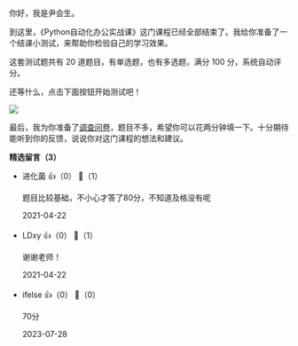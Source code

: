 你好，我是尹会生。

到这里，《Python自动化办公实战课》这门课程已经全部结束了。我给你准备了一个结课小测试，来帮助你检验自己的学习效果。

这套测试题共有 20 道题目，有单选题，也有多选题，满分 100 分，系统自动评分。

还等什么，点击下面按钮开始测试吧！

[![](https://static001.geekbang.org/resource/image/28/a4/28d1be62669b4f3cc01c36466bf811a4.png?wh=1142%2A201)](http://time.geekbang.org/quiz/intro?act_id=382&exam_id=1214)

最后，我为你准备了[调查问卷](https://jinshuju.net/f/agBYz6)，题目不多，希望你可以花两分钟填一下。十分期待能听到你的反馈，说说你对这门课程的想法和建议。
<div><strong>精选留言（3）</strong></div><ul>
<li><span>进化菌</span> 👍（0） 💬（1）<p>题目比较基础，不小心才答了80分，不知道及格没有呢</p>2021-04-22</li><br/><li><span>LDxy</span> 👍（0） 💬（1）<p>谢谢老师！</p>2021-04-22</li><br/><li><span>ifelse</span> 👍（0） 💬（0）<p>70分</p>2023-07-28</li><br/>
</ul>